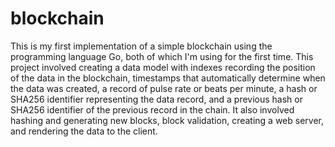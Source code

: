 # blockchain

This is my first implementation of a simple blockchain using the programming language Go, both of which I'm using for the first time.
This project involved creating a data model with indexes recording the position of the data in the blockchain, timestamps that 
automatically determine when the data was created, a record of pulse rate or beats per minute, a hash or SHA256 identifier representing
the data record, and a previous hash or SHA256 identifier of the previous record in the chain. It also involved hashing and generating 
new blocks, block validation, creating a web server, and rendering the data to the client.
